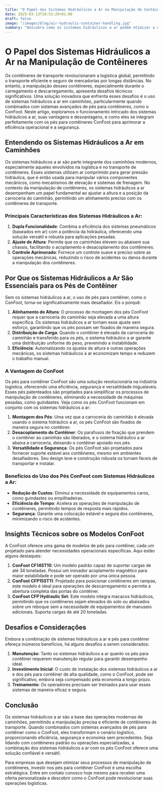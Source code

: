```yaml
---
title: "O Papel dos Sistemas Hidráulicos a Ar na Manipulação de Contêineres"
date: 2025-03-13T18:53:29+01:00
draft: false
image: "/images/blog/air-hydraulic-container-handling.jpg"
summary: "Descubra como os sistemas hidráulicos a ar podem otimizar a manipulação de contêineres e melhorar a eficiência nas operações logísticas."
---
```


# O Papel dos Sistemas Hidráulicos a Ar na Manipulação de Contêineres

Os contêineres de transporte revolucionaram a logística global, permitindo o transporte eficiente e seguro de mercadorias por longas distâncias. No entanto, a manipulação desses contêineres, especialmente durante o carregamento e descarregamento, apresenta desafios técnicos significativos. Uma solução inovadora que enfrenta esses desafios é o uso de sistemas hidráulicos a ar em caminhões, particularmente quando combinados com sistemas avançados de pés para contêineres, como o ConFoot. Neste artigo, exploramos o funcionamento intricado dos sistemas hidráulicos a ar, suas vantagens e desvantagens, e como eles se integram perfeitamente com os pés para contêineres ConFoot para aprimorar a eficiência operacional e a segurança.

## Entendendo os Sistemas Hidráulicos a Ar em Caminhões

Os sistemas hidráulicos a ar são parte integrante dos caminhões modernos, especialmente aqueles envolvidos na logística e no transporte de contêineres. Esses sistemas utilizam ar comprimido para gerar pressão hidráulica, que é então usada para manipular vários componentes mecânicos, como mecanismos de elevação e sistemas de frenagem. No contexto da manipulação de contêineres, os sistemas hidráulicos a ar desempenham um papel fundamental ao ajustar a altura e a posição da carroceria do caminhão, permitindo um alinhamento preciso com os contêineres de transporte.

### Principais Características dos Sistemas Hidráulicos a Ar:
1. **Dupla Funcionalidade**: Combina a eficiência dos sistemas pneumáticos (baseados em ar) com a potência da hidráulica, oferecendo uma solução versátil e robusta para aplicações pesadas.
2. **Ajuste de Altura**: Permite que os caminhões elevem ou abaixem sua chassis, facilitando o acoplamento e desacoplamento dos contêineres.
3. **Controle Aprimorado**: Fornece um controle suave e preciso sobre as operações mecânicas, reduzindo o risco de acidentes ou danos durante a manipulação dos contêineres.

## Por Que os Sistemas Hidráulicos a Ar São Essenciais para os Pés de Contêiner

Sem os sistemas hidráulicos a ar, o uso de pés para contêiner, como o ConFoot, torna-se significativamente mais desafiador. Eis o porquê:

1. **Alinhamento de Altura**: O processo de montagem dos pés ConFoot requer que a carroceria do caminhão seja elevada a uma altura específica. Os sistemas hidráulicos a ar tornam esse ajuste sem esforço, garantindo que os pés possam ser fixados de maneira segura.
2. **Distribuição de Carga**: Quando o contêiner é elevado da carroceria do caminhão e transferido para os pés, o sistema hidráulico a ar garante uma distribuição uniforme do peso, prevenindo a instabilidade.
3. **Eficiência**: Automatizando os ajustes de altura e outras operações mecânicas, os sistemas hidráulicos a ar economizam tempo e reduzem o trabalho manual.

### A Vantagem do ConFoot

Os pés para contêiner ConFoot são uma solução revolucionária na indústria logística, oferecendo uma eficiência, segurança e versatilidade inigualáveis. Esses pés patenteados são projetados para simplificar os processos de manipulação de contêineres, eliminando a necessidade de máquinas pesadas, como guindastes. Veja como os pés ConFoot funcionam em conjunto com os sistemas hidráulicos a ar:

1. **Montagem dos Pés**: Uma vez que a carroceria do caminhão é elevada usando o sistema hidráulico a ar, os pés ConFoot são fixados de maneira segura no contêiner.
2. **Desacoplamento do Contêiner**: Os parafusos de fixação que prendem o contêiner ao caminhão são liberados, e o sistema hidráulico a ar abaixa a carroceria, deixando o contêiner apoiado nos pés.
3. **Versatilidade e Segurança**: Os pés ConFoot são projetados para fornecer suporte estável aos contêineres, mesmo em ambientes desafiadores. Seu design leve e construção robusta os tornam fáceis de transportar e instalar.

### Benefícios do Uso dos Pés ConFoot com Sistemas Hidráulicos a Ar:
- **Redução de Custos**: Diminui a necessidade de equipamentos caros, como guindastes ou empilhadeiras.
- **Eficiência de Tempo**: Acelera as operações de manipulação de contêineres, permitindo tempos de resposta mais rápidos.
- **Segurança**: Garante uma colocação estável e segura dos contêineres, minimizando o risco de acidentes.

## Insights Técnicos sobre os Modelos ConFoot

A ConFoot oferece uma gama de modelos de pés para contêiner, cada um projetado para atender necessidades operacionais específicas. Aqui estão alguns destaques:

1. **ConFoot CF14ST10**: Um modelo padrão capaz de suportar cargas de até 34 toneladas. Possui um inovador acoplamento magnético para maior estabilidade e pode ser operado por uma única pessoa.
2. **ConFoot CFP15ST11**: Projetado para posicionar contêineres em rampas, este modelo é ideal para operações de descarregamento e permite a abertura completa das portas do contêiner.
3. **ConFoot CFP Hydraulic Set**: Este modelo integra macacos hidráulicos, permitindo que os contêineres sejam elevados do solo ou abaixados sobre um reboque sem a necessidade de equipamentos de manuseio adicionais. Suporta cargas de até 20 toneladas.

## Desafios e Considerações

Embora a combinação de sistemas hidráulicos a ar e pés para contêiner ofereça inúmeros benefícios, há alguns desafios a serem considerados:

1. **Manutenção**: Tanto os sistemas hidráulicos a ar quanto os pés para contêiner requerem manutenção regular para garantir desempenho ideal.
2. **Investimento Inicial**: O custo de instalação dos sistemas hidráulicos a ar e dos pés para contêiner de alta qualidade, como o ConFoot, pode ser significativo, embora seja compensado pela economia a longo prazo.
3. **Treinamento**: Os operadores precisam ser treinados para usar esses sistemas de maneira eficaz e segura.

## Conclusão

Os sistemas hidráulicos a ar são a base das operações modernas de caminhões, permitindo a manipulação precisa e eficiente de contêineres de transporte. Quando combinados com sistemas avançados de pés para contêiner como o ConFoot, eles transformam o cenário logístico, proporcionando eficiência, segurança e economia sem precedentes. Seja lidando com contêineres padrão ou operações especializadas, a combinação dos sistemas hidráulicos a ar com os pés ConFoot oferece uma solução confiável e versátil.

Para empresas que desejam otimizar seus processos de manipulação de contêineres, investir nos pés para contêiner ConFoot é uma escolha estratégica. Entre em contato conosco hoje mesmo para receber uma oferta personalizada e descobrir como o ConFoot pode revolucionar suas operações logísticas.